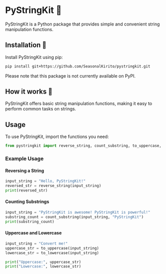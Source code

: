 # PyStringKit 🐍

PyStringKit is a Python package that provides simple and convenient string manipulation functions.

## Installation 📩

Install PyStringKit using pip:

```bash
pip install git+https://github.com/SeasonalKirito/pystringkit.git
```

Please note that this package is not currently available on PyPI.

## How it works 💽

PyStringKit offers basic string manipulation functions, making it easy to perform common tasks on strings.

## Usage

To use PyStringKit, import the functions you need:

```python
from pystringkit import reverse_string, count_substring, to_uppercase, to_lowercase
```

### Example Usage

#### Reversing a String

```python
input_string = "Hello, PyStringKit!"
reversed_str = reverse_string(input_string)
print(reversed_str)
```

#### Counting Substrings

```python
input_string = "PyStringKit is awesome! PyStringKit is powerful!"
substring_count = count_substring(input_string, "PyStringKit")
print(substring_count)
```

#### Uppercase and Lowercase

```python
input_string = "Convert me!"
uppercase_str = to_uppercase(input_string)
lowercase_str = to_lowercase(input_string)

print("Uppercase:", uppercase_str)
print("Lowercase:", lowercase_str)
```
